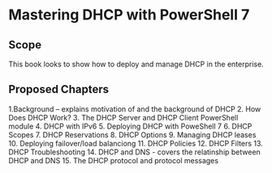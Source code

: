 # Mastering DHCP with PowerShell 7

## Scope

This book looks to show how to deploy and manage DHCP in the enterprise.


## Proposed Chapters
1.Background – explains motivation of and the background of DHCP
2. How Does DHCP Work?
3. The DHCP Server and DHCP Client PowerShell module
4. DHCP with IPv6
5. Deploying DHCP with PoweShell 7
6. DHCP Scopes
7. DHCP Reservations
8. DHCP Options
9. Managing DHCP leases
10. Deploying failover/load balanciong
11. DHCP Policies
12. DHCP Filters
13. DHCP Troubleshooting
14. DHCP and DNS - covers the relatinship between DHCP and DNS
15. The DHCP protocol and protocol messages
